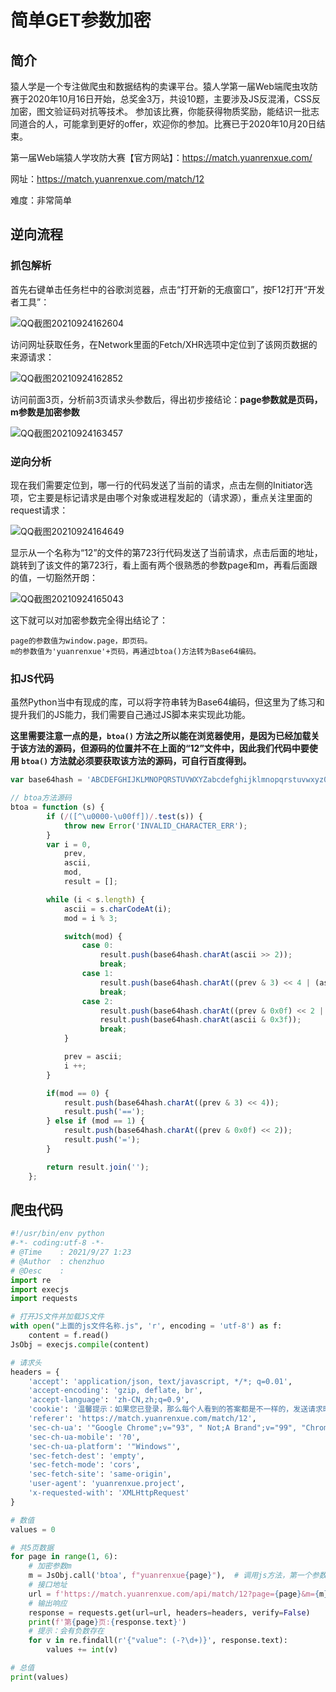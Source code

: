 # 简单GET参数加密

## 简介

猿人学是一个专注做爬虫和数据结构的卖课平台。猿人学第一届Web端爬虫攻防赛于2020年10月16日开始，总奖金3万，共设10题，主要涉及JS反混淆，CSS反加密，图文验证码对抗等技术。 参加该比赛，你能获得物质奖励，能结识一批志同道合的人，可能拿到更好的offer，欢迎你的参加。比赛已于2020年10月20日结束。

第一届Web端猿人学攻防大赛【官方网站】：https://match.yuanrenxue.com/

网址：https://match.yuanrenxue.com/match/12

难度：非常简单

## 逆向流程

### 抓包解析

首先右键单击任务栏中的谷歌浏览器，点击“打开新的无痕窗口”，按F12打开“开发者工具”：

![QQ截图20210924162604](image/QQ截图20210924162604.png)

访问网址获取任务，在Network里面的Fetch/XHR选项中定位到了该网页数据的来源请求：

![QQ截图20210924162852](image/QQ截图20210924162852.png)

访问前面3页，分析前3页请求头参数后，得出初步接结论：**page参数就是页码，m参数是加密参数**

![QQ截图20210924163457](image/QQ截图20210924163457.png)

### 逆向分析

现在我们需要定位到，哪一行的代码发送了当前的请求，点击左侧的Initiator选项，它主要是标记请求是由哪个对象或进程发起的（请求源），重点关注里面的request请求：

![QQ截图20210924164649](image/QQ截图20210924164649.png)

显示从一个名称为“12”的文件的第723行代码发送了当前请求，点击后面的地址，跳转到了该文件的第723行，看上面有两个很熟悉的参数page和m，再看后面跟的值，一切豁然开朗：

![QQ截图20210924165043](image/QQ截图20210924165043.png)

这下就可以对加密参数完全得出结论了：

```
page的参数值为window.page，即页码。
m的参数值为'yuanrenxue'+页码，再通过btoa()方法转为Base64编码。
```

### 扣JS代码

虽然Python当中有现成的库，可以将字符串转为Base64编码，但这里为了练习和提升我们的JS能力，我们需要自己通过JS脚本来实现此功能。

**这里需要注意一点的是，`btoa()` 方法之所以能在浏览器使用，是因为已经加载关于该方法的源码，但源码的位置并不在上面的“12”文件中，因此我们代码中要使用 `btoa()` 方法就必须要获取该方法的源码，可自行百度得到。**

```javascript
var base64hash = 'ABCDEFGHIJKLMNOPQRSTUVWXYZabcdefghijklmnopqrstuvwxyz0123456789+/';

// btoa方法源码
btoa = function (s) {
        if (/([^\u0000-\u00ff])/.test(s)) {
            throw new Error('INVALID_CHARACTER_ERR');
        }
        var i = 0,
            prev,
            ascii,
            mod,
            result = [];

        while (i < s.length) {
            ascii = s.charCodeAt(i);
            mod = i % 3;

            switch(mod) {
                case 0:
                    result.push(base64hash.charAt(ascii >> 2));
                    break;
                case 1:
                    result.push(base64hash.charAt((prev & 3) << 4 | (ascii >> 4)));
                    break;
                case 2:
                    result.push(base64hash.charAt((prev & 0x0f) << 2 | (ascii >> 6)));
                    result.push(base64hash.charAt(ascii & 0x3f));
                    break;
            }

            prev = ascii;
            i ++;
        }

        if(mod == 0) {
            result.push(base64hash.charAt((prev & 3) << 4));
            result.push('==');
        } else if (mod == 1) {
            result.push(base64hash.charAt((prev & 0x0f) << 2));
            result.push('=');
        }

        return result.join('');
    };
```

## 爬虫代码

```python
#!/usr/bin/env python
#-*- coding:utf-8 -*-
# @Time    : 2021/9/27 1:23
# @Author  : chenzhuo
# @Desc    :
import re
import execjs
import requests

# 打开JS文件并加载JS文件
with open("上面的js文件名称.js", 'r', encoding = 'utf-8') as f:
    content = f.read()
JsObj = execjs.compile(content)

# 请求头
headers = {
    'accept': 'application/json, text/javascript, */*; q=0.01',
    'accept-encoding': 'gzip, deflate, br',
    'accept-language': 'zh-CN,zh;q=0.9',
    'cookie': '温馨提示：如果您已登录，那么每个人看到的答案都是不一样的，发送请求时请传入cookie中 sessionID参数，否则返回的答案将不是您自己的数据',
    'referer': 'https://match.yuanrenxue.com/match/12',
    'sec-ch-ua': '"Google Chrome";v="93", " Not;A Brand";v="99", "Chromium";v="93"',
    'sec-ch-ua-mobile': '?0',
    'sec-ch-ua-platform': '"Windows"',
    'sec-fetch-dest': 'empty',
    'sec-fetch-mode': 'cors',
    'sec-fetch-site': 'same-origin',
    'user-agent': 'yuanrenxue.project',
    'x-requested-with': 'XMLHttpRequest'
}

# 数值
values = 0

# 共5页数据
for page in range(1, 6):
    # 加密参数m
    m = JsObj.call('btoa', f"yuanrenxue{page}"),  # 调用js方法，第一个参数是JS的方法名，后面则是js方法的参数
    # 接口地址
    url = f'https://match.yuanrenxue.com/api/match/12?page={page}&m={m}'
    # 输出响应
    response = requests.get(url=url, headers=headers, verify=False)
    print(f'第{page}页:{response.text}')
    # 提示：会有负数存在
    for v in re.findall(r'{"value": (-?\d+)}', response.text):
        values += int(v)

# 总值
print(values)
```

